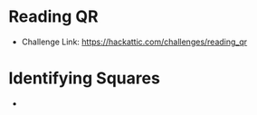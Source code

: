 # Reading QR

- Challenge Link: https://hackattic.com/challenges/reading_qr


# Identifying Squares
- 


